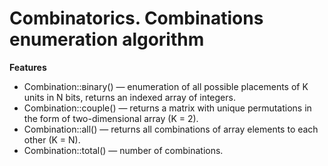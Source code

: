 # Combinatorics. Combinations enumeration algorithm #

**Features**

  * Combination::вinary() — enumeration of all possible placements of K units in N bits, returns an indexed array of integers.
  * Combination::couple() — returns a matrix with unique permutations in the form of two-dimensional array (K = 2).
  * Combination::all() — returns all combinations of array elements to each other (K = N).
  * Combination::total() — number of combinations.